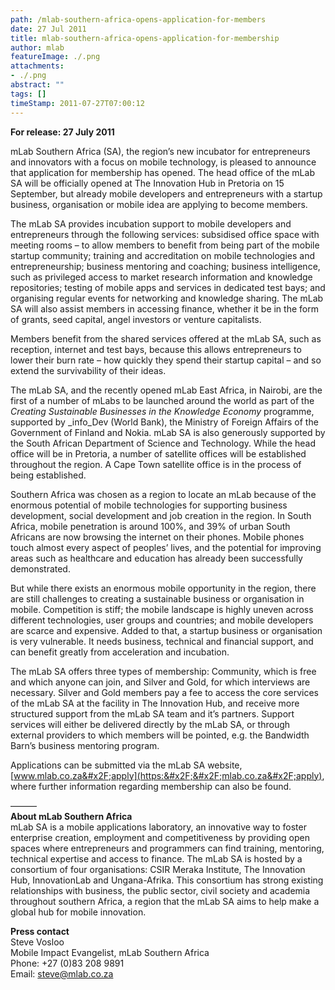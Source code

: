 ```yaml
---
path: /mlab-southern-africa-opens-application-for-members
date: 27 Jul 2011
title: mlab-southern-africa-opens-application-for-membership
author: mlab
featureImage: ./.png
attachments: 
- ./.png
abstract: ""
tags: []
timeStamp: 2011-07-27T07:00:12
---
```


**For release: 27 July 2011**

mLab Southern Africa (SA), the region’s new incubator for entrepreneurs and innovators with a focus on mobile technology, is pleased to announce that application for membership has opened. The head office of the mLab SA will be officially opened at The Innovation Hub in Pretoria on 15 September, but already mobile developers and entrepreneurs with a startup business, organisation or mobile idea are applying to become members.

The mLab SA provides incubation support to mobile developers and entrepreneurs through the following services: subsidised office space with meeting rooms – to allow members to benefit from being part of the mobile startup community; training and accreditation on mobile technologies and entrepreneurship; business mentoring and coaching; business intelligence, such as privileged access to market research information and knowledge repositories; testing of mobile apps and services in dedicated test bays; and organising regular events for networking and knowledge sharing. The mLab SA will also assist members in accessing finance, whether it be in the form of grants, seed capital, angel investors or venture capitalists.

Members benefit from the shared services offered at the mLab SA, such as reception, internet and test bays, because this allows entrepreneurs to lower their burn rate – how quickly they spend their startup capital – and so extend the survivability of their ideas.

The mLab SA, and the recently opened mLab East Africa, in Nairobi, are the first of a number of mLabs to be launched around the world as part of the _Creating Sustainable Businesses in the Knowledge Economy_ programme, supported by _info_Dev (World Bank), the Ministry of Foreign Affairs of the Government of Finland and Nokia. mLab SA is also generously supported by the South African Department of Science and Technology. While the head office will be in Pretoria, a number of satellite offices will be established throughout the region. A Cape Town satellite office is in the process of being established.

Southern Africa was chosen as a region to locate an mLab because of the enormous potential of mobile technologies for supporting business development, social development and job creation in the region. In South Africa, mobile penetration is around 100%, and 39% of urban South Africans are now browsing the internet on their phones. Mobile phones touch almost every aspect of peoples’ lives, and the potential for improving areas such as healthcare and education has already been successfully demonstrated.

But while there exists an enormous mobile opportunity in the region, there are still challenges to creating a sustainable business or organisation in mobile. Competition is stiff; the mobile landscape is highly uneven across different technologies, user groups and countries; and mobile developers are scarce and expensive. Added to that, a startup business or organisation is very vulnerable. It needs business, technical and financial support, and can benefit greatly from acceleration and incubation.

The mLab SA offers three types of membership: Community, which is free and which anyone can join, and Silver and Gold, for which interviews are necessary. Silver and Gold members pay a fee to access the core services of the mLab SA at the facility in The Innovation Hub, and receive more structured support from the mLab SA team and it’s partners. Support services will either be delivered directly by the mLab SA, or through external providers to which members will be pointed, e.g. the Bandwidth Barn’s business mentoring program.

Applications can be submitted via the mLab SA website, [www.mlab.co.za&#x2F;apply](https:&#x2F;&#x2F;mlab.co.za&#x2F;apply), where further information regarding membership can also be found.

———  
**About mLab Southern Africa**  
mLab SA is a mobile applications laboratory, an innovative way to foster enterprise creation, employment and competitiveness by providing open spaces where entrepreneurs and programmers can find training, mentoring, technical expertise and access to finance. The mLab SA is hosted by a consortium of four organisations: CSIR Meraka Institute, The Innovation Hub, InnovationLab and Ungana-Afrika. This consortium has strong existing relationships with business, the public sector, civil society and academia throughout southern Africa, a region that the mLab SA aims to help make a global hub for mobile innovation.

**Press contact**  
Steve Vosloo  
Mobile Impact Evangelist, mLab Southern Africa  
Phone: +27 (0)83 208 9891  
Email: [steve@mlab.co.za](mailto:steve@mlab.co.za)


